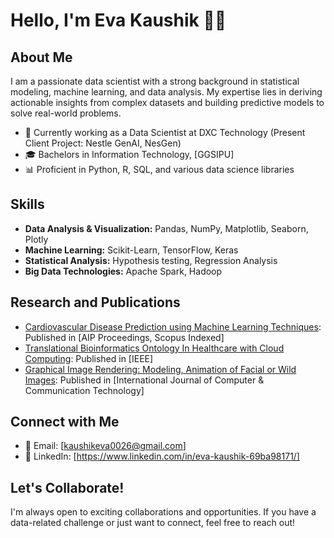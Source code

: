 # Hello, I'm Eva Kaushik 👩‍💻

## About Me

I am a passionate data scientist with a strong background in statistical modeling, machine learning, and data analysis. My expertise lies in deriving actionable insights from complex datasets and building predictive models to solve real-world problems.

- 💼 Currently working as a Data Scientist at DXC Technology (Present Client Project: Nestle GenAI, NesGen)
- 🎓 Bachelors in Information Technology, [GGSIPU]
- 📊 Proficient in Python, R, SQL, and various data science libraries

## Skills

- **Data Analysis & Visualization:** Pandas, NumPy, Matplotlib, Seaborn, Plotly
- **Machine Learning:** Scikit-Learn, TensorFlow, Keras
- **Statistical Analysis:** Hypothesis testing, Regression Analysis
- **Big Data Technologies:** Apache Spark, Hadoop

## Research and Publications

- [Cardiovascular Disease Prediction using Machine Learning Techniques](https://pubs.aip.org/aip/acp/article/2587/1/090008/2923032/Cardiovascular-disease-prediction-using-machine): Published in [AIP Proceedings, Scopus Indexed]
- [Translational Bioinformatics Ontology In Healthcare with Cloud Computing](https://ieeexplore.ieee.org/document/10220662): Published in [IEEE]
- [Graphical Image Rendering: Modeling, Animation of Facial or Wild Images](https://www.interscience.in/ijcct/vol9/iss1/10/): Published in [International Journal of Computer & Communication Technology]


## Connect with Me

- 📧 Email: [kaushikeva0026@gmail.com]
- 📝 LinkedIn: [https://www.linkedin.com/in/eva-kaushik-69ba98171/]

## Let's Collaborate!

I'm always open to exciting collaborations and opportunities. If you have a data-related challenge or just want to connect, feel free to reach out!

